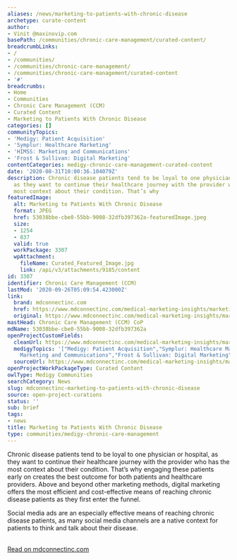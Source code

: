 ```yaml
---
aliases: /news/marketing-to-patients-with-chronic-disease
archetype: curate-content
author:
- Vinit @maxinovip.com
basePath: /communities/chronic-care-management/curated-content/
breadcrumbLinks:
- /
- /communities/
- /communities/chronic-care-management/
- /communities/chronic-care-management/curated-content
- '#'
breadcrumbs:
- Home
- Communities
- Chronic Care Management (CCM)
- Curated Content
- Marketing to Patients With Chronic Disease
categories: []
communityTopics:
- 'Medigy: Patient Acquisition'
- 'Symplur: Healthcare Marketing'
- 'HIMSS: Marketing and Communications'
- 'Frost & Sullivan: Digital Marketing'
contentCategories: medigy-chronic-care-management-curated-content
date: '2020-08-31T10:00:36.104079Z'
description: Chronic disease patients tend to be loyal to one physician or hospital,
  as they want to continue their healthcare journey with the provider who has the
  most context about their condition. That’s why
featuredImage:
  alt: Marketing to Patients With Chronic Disease
  format: JPEG
  href: 53038bbe-cbe0-55bb-9008-32dfb397362a-featuredImage.jpeg
  size:
  - 1254
  - 837
  valid: true
  workPackage: 3307
  wpAttachment:
    fileName: Curated_Featured_Image.jpg
    link: /api/v3/attachments/9185/content
id: 3307
identifier: Chronic Care Management (CCM)
lastMod: '2020-09-26T05:09:54.423000Z'
link:
  brand: mdconnectinc.com
  href: https://www.mdconnectinc.com/medical-marketing-insights/marketing-to-patients-with-chronic-disease
  original: https://www.mdconnectinc.com/medical-marketing-insights/marketing-to-patients-with-chronic-disease
mastHead: Chronic Care Management (CCM) CoP
mdName: 53038bbe-cbe0-55bb-9008-32dfb397362a
openProjectCustomFields:
  cleanUrl: https://www.mdconnectinc.com/medical-marketing-insights/marketing-to-patients-with-chronic-disease
  medigyTopics: '["Medigy: Patient Acquisition","Symplur: Healthcare Marketing","HIMSS:
    Marketing and Communications","Frost & Sullivan: Digital Marketing"]'
  sourceUrl: https://www.mdconnectinc.com/medical-marketing-insights/marketing-to-patients-with-chronic-disease
openProjectWorkPackageType: Curated Content
owlType: Medigy Communities
searchCategory: News
slug: mdconnectinc-marketing-to-patients-with-chronic-disease
source: open-project-curations
status: ''
sub: brief
tags:
- news
title: Marketing to Patients With Chronic Disease
type: communities/medigy-chronic-care-management
---
```


<p>Chronic disease patients tend to be loyal to one physician or hospital, as they want to continue their healthcare journey with the provider who has the most context about their condition. That’s why engaging these patients early on creates the best outcome for both patients and healthcare providers. Above and beyond other marketing methods, digital marketing offers the most efficient and cost-effective means of reaching chronic disease patients as they first enter the funnel.</p><p>Social media ads are an especially effective means of reaching chronic disease patients, as many social media channels are a native context for patients to think and talk about their disease.</p><p><br><a href="https://www.mdconnectinc.com/medical-marketing-insights/marketing-to-patients-with-chronic-disease">Read on mdconnectinc.com</a></p>